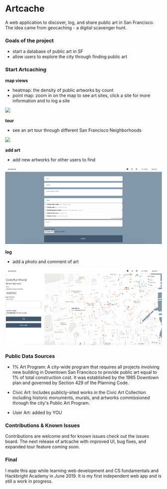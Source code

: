 # Artcache 
A web application to discover, log, and share public art in San Francisco. The idea came from geocaching - a digital scavenger hunt. 

### Goals of the project 
* start a database of public art in SF 
* allow users to explore the city through finding public art 

### Start Artcaching 
__map views__
* heatmap: the density of public artworks by count 
* point map: zoom in on the map to see art sites, click a site for more information and to log a site

![](static/map-view.gif)

__tour__
* see an art tour through different San Francisco Neighborhoods 

![](static/tour-art.gif)

__add art__
* add new artworks for other users to find 

![Screenshot](static/add.png)

__log__
* add a photo and comment of art 

![Screenshot](static/log.png)



### Public Data Sources 

* 1% Art Program: A city-wide program that requires all projects involving new building in Downtown San Francisco to provide 
public art equal to 1% of total construction cost. It was established by the 1985 Downtown plan and governed by Section 
429 of the Planning Code.

* Civic Art: Includes publicly-sited works in the Civic Art Collection including historic monuments, murals, and artworks 
commissioned through the city's Public Art Program.

* User Art: added by YOU

###  

### Contributions & Known Issues 

Contributions are welcome and for known issues check out the issues board. The next release of artcache with improved UI, bug fixes, and expanded tour feature coming soon. 

### Final

I made this app while learning web development and CS fundamentals and Hackbright Academy in June 2019. It is my first independent web app and is still a work in progress. 
